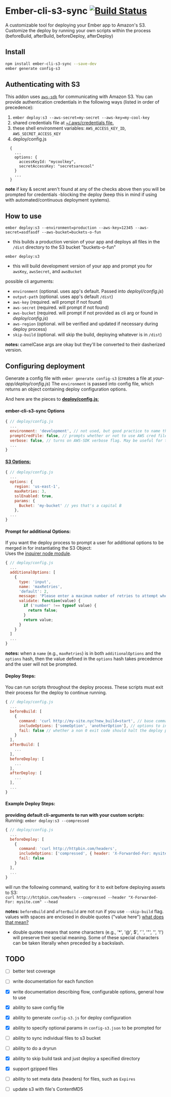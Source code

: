 # Ember-cli-s3-sync [![Build Status](https://travis-ci.org/Vestorly/ember-cli-s3-sync.svg?branch=command_line_args)](https://travis-ci.org/Vestorly/ember-cli-s3-sync)
A customizable tool for deploying your Ember app to Amazon's S3. Customize the deploy by running your own scripts within the process (beforeBuild, afterBuild, beforeDeploy, afterDeploy)


## Install
```bash
npm install ember-cli-s3-sync --save-dev
ember generate config-s3
```

## Authenticating with S3
This addon uses [`aws-sdk`](https://github.com/aws/aws-sdk-js) for communicating with Amazon S3.  You can provide authentication credentials in the following ways (listed in order of precedence):

  1. `ember deploy:s3 --aws-secret=my-secret --aws-key=my-cool-key`
  2. shared credentials file at [~/.aws/credentials file.](http://blogs.aws.amazon.com/security/post/Tx3D6U6WSFGOK2H/A-New-and-Standardized-Way-to-Manage-Credentials-in-the-AWS-SDKs)
  3. these shell environment variables: `AWS_ACCESS_KEY_ID`, `AWS_SECRET_ACCESS_KEY`
  4. deploy/config.js

  ```
    {
      ...
      options: {
        accessKeyId: "mycoolkey",
        secretAccessKey: "secretsarecool"
      }
      ...
    }
  ```

**note** if key & secret aren't found at any of the checks above then you will be prompted for credentials -blocking the deploy (keep this in mind if using with automated/continuous deployment systems).

## How to use
`ember deploy:s3 --environment=production --aws-key=12345 --aws-secret=asdfasdf --aws-bucket=buckets-o-fun`
  - this builds a production version of your app and deploys all files in the `/dist` directory to the S3 bucket "buckets-o-fun"

`ember deploy:s3`
  - this will build development version of your app and prompt you for `awsKey`, `awsSecret`, and `awsBucket`

possible cli arguments:
  - `environment` (optional. uses app's default. Passed into *deployl/config.js*)
  - `output-path` (optional. uses app's default `/dist`)
  - `aws-key` (required. will prompt if not found)
  - `aws-secret` (required. will prompt if not found)
  - `aws-bucket` (required. will prompt if not provided as cli arg or found in *deploy/config.js*)
  - `aws-region` (optional. will be verified and updated if necessary during deploy process)
  - `skip-build` (optional. will skip the build, deploying whatever is in `/dist`)

**notes:** camelCase args are okay but they'll be converted to their dasherized version.

## Configuring deployment
Generate a config file with `ember generate config-s3` (creates a file at  *your-app/deploy/config.js*)
The `environment` is passed into config file, which returns an object containing deploy configuration options.

And here are the pieces to [**deploy/config.js**:](https://github.com/Vestorly/ember-cli-s3-sync/blob/master/blueprints/config-s3/files/deploy/config.js)
#### ember-cli-s3-sync Options
```javascript
{ // deploy/config.js
  ...
  environment: 'development', // not used, but good practice to name the config incase you have several
  promptCredFile: false, // prompts whether or not to use AWS cred file, if one is found.
  verbose: false, // turns on AWS-SDK verbose flag. May be useful for troubleshooting.
  ...
}
```

#### [S3 Options:](http://docs.aws.amazon.com/AWSJavaScriptSDK/latest/AWS/S3.html#constructor-property)
```javascript
{ // deploy/config.js
  ...
  options: {
    region: 'us-east-1',
    maxRetries: 3,
    sslEnabled: true,
    params: {
      Bucket: 'my-bucket' // yes that's a capital B
    },
  ...
}
```

#### Prompt for additional Options:
If you want the deploy process to prompt a user for additional options to be merged in for instantiating the S3 Object:
<br>
Uses the [inquirer node module](https://github.com/SBoudrias/Inquirer.js).
```javascript
{ // deploy/config.js
  ...
  additionalOptions: [
    {
      type: 'input',
      name: 'maxRetries',
      'default': 2,
      message: 'Please enter a maximum number of retries to attempt when uploading a file',
      validate: function(value) {
        if ('number' !== typeof value) {
          return false;
        }
        return value;
      }
    }
  ]
  ...
}
```
**notes:** when a `name` (e.g., `maxRetries`) is in both `additionalOptions` and the `options` hash,
then the value defined in the `options` hash takes precedence and the user will not be prompted.

#### Deploy Steps:
You can run scripts throughout the deploy process. These scripts must exit their process for the deploy to continue running.
```javascript
{ // deploy/config.js
  ...
  beforeBuild: [
    {
      command: 'curl http://my-site.nyc?new_build=start', // base command to run
      includeOptions: ['someOption', 'anotherOption'], // options to include as cli-args for base command
      fail: false // whether a non 0 exit code should halt the deploy process
    }
  ],
  afterBuild: [
    ...
  ],
  beforeDeploy: [
    ...
  ],
  afterDeploy: [
    ...
  ],
  ...
}
```

#### Example Deploy Steps:
**providing default cli-arguments to run with your custom scripts:**
<br>
Running: `ember deploy:s3 --compressed`
```javascript
{ // deploy/config.js
  ...
  beforeDeploy: [
    {
      command: 'curl http://httpbin.com/headers',
      includeOptions: ['compressed', { header: 'X-Forwarded-For: mysite.com' }, { head: true }, 'beh'],
      fail: false
    }
  ],
  ...
}
```
will run the following command, waiting for it to exit before deploying assets to S3:
<br>
`curl http://httpbin.com/headers --compressed --header "X-Forwarded-For: mysite.com" --head`

**notes:** `beforeBuild` and `afterBuild` are not run if you use `--skip-build` flag.
<br>
values with spaces are enclosed in double quotes ("value here") [what does that mean?](http://stackoverflow.com/a/6697781/1456738)
- double quotes means that some characters (e.g., '*', '@', $', '`', '"', '\', '!') will preserve their special meaning. Some of these special characters can be taken literally when preceded by a backslash.


## TODO
- [ ] better test coverage
- [ ] write documentation for each function
- [x] write documentation describing flow, configurable options, general how to use
- [x] ability to save config file
- [x] ability to generate `config-s3.js` for deploy configuration
- [x] ability to specify optional params in `config-s3.json` to be prompted for
- [ ] ability to sync individual files to s3 bucket
- [ ] ability to do a dryrun
- [x] ability to skip build task and just deploy a specified directory
- [x] support gzipped files
- [ ] ability to set meta data (headers) for files, such as `Expires`
- [ ] update s3 with file's ContentMD5

